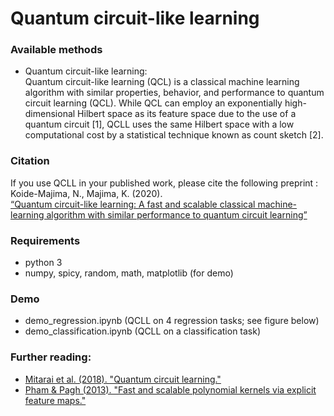# Quantum circuit-like learning

### Available methods
* Quantum circuit-like learning:<br>
Quantum circuit-like learning (QCL) is a classical machine learning algorithm with similar properties, behavior, and performance to quantum circuit learning (QCL). While QCL can employ an exponentially high-dimensional Hilbert space as its feature space due to the use of a quantum circuit [1], QCLL uses the same Hilbert space with a low computational cost by a statistical technique known as count sketch [2]. 

### Citation
If you use QCLL in your published work, please cite the following preprint :<br>
Koide-Majima, N., Majima, K. (2020).<br>
[“Quantum circuit-like learning: A fast and scalable classical machine-learning algorithm with similar performance to quantum circuit learning”](https://arxiv.org/abs/2003.10667)<br>

### Requirements
* python 3
* numpy, spicy, random, math, matplotlib (for demo)

### Demo
* demo_regression.ipynb (QCLL on 4 regression tasks; see figure below)<br>
* demo_classification.ipynb (QCLL on a classification task)<br>

### Further reading:
* [Mitarai et al. (2018). "Quantum circuit learning."](https://arxiv.org/abs/1803.00745)
* [Pham & Pagh (2013). "Fast and scalable polynomial kernels via explicit feature maps."](https://chbrown.github.io/kdd-2013-usb/kdd/p239.pdf)
